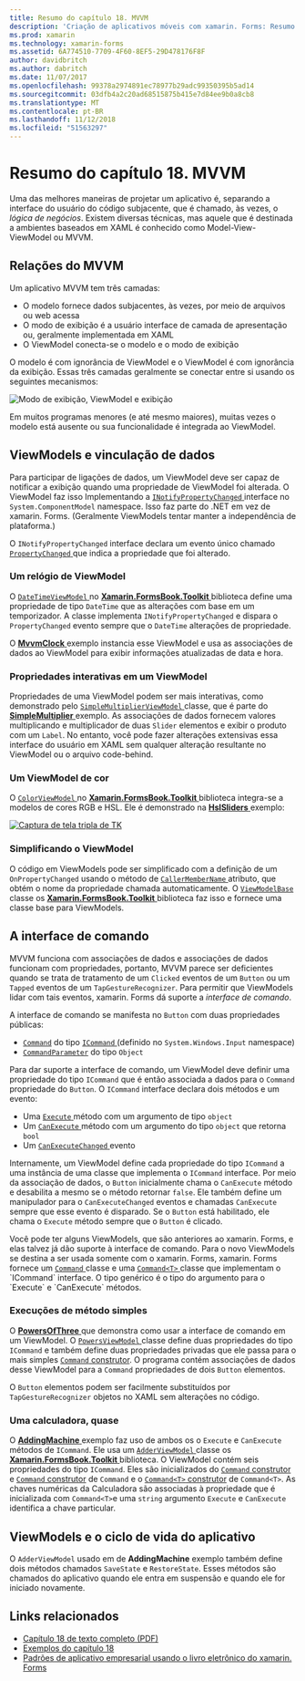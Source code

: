 ```yaml
---
title: Resumo do capítulo 18. MVVM
description: 'Criação de aplicativos móveis com xamarin. Forms: Resumo do capítulo 18. MVVM'
ms.prod: xamarin
ms.technology: xamarin-forms
ms.assetid: 6A774510-7709-4F60-8EF5-29D478176F8F
author: davidbritch
ms.author: dabritch
ms.date: 11/07/2017
ms.openlocfilehash: 99378a2974891ec78977b29adc99350395b5ad14
ms.sourcegitcommit: 03dfb4a2c20ad68515875b415e7d84ee9b0a8cb8
ms.translationtype: MT
ms.contentlocale: pt-BR
ms.lasthandoff: 11/12/2018
ms.locfileid: "51563297"
---
```

# <a name="summary-of-chapter-18-mvvm"></a>Resumo do capítulo 18. MVVM

Uma das melhores maneiras de projetar um aplicativo é, separando a interface do usuário do código subjacente, que é chamado, às vezes, o *lógica de negócios*. Existem diversas técnicas, mas aquele que é destinada a ambientes baseados em XAML é conhecido como Model-View-ViewModel ou MVVM.

## <a name="mvvm-interrelationships"></a>Relações do MVVM

Um aplicativo MVVM tem três camadas:

- O modelo fornece dados subjacentes, às vezes, por meio de arquivos ou web acessa
- O modo de exibição é a usuário interface de camada de apresentação ou, geralmente implementada em XAML
- O ViewModel conecta-se o modelo e o modo de exibição

O modelo é com ignorância de ViewModel e o ViewModel é com ignorância da exibição. Essas três camadas geralmente se conectar entre si usando os seguintes mecanismos:

![Modo de exibição, ViewModel e exibição](images/ch18fg03.png "MVVM")

Em muitos programas menores (e até mesmo maiores), muitas vezes o modelo está ausente ou sua funcionalidade é integrada ao ViewModel.

## <a name="viewmodels-and-data-binding"></a>ViewModels e vinculação de dados

Para participar de ligações de dados, um ViewModel deve ser capaz de notificar a exibição quando uma propriedade de ViewModel foi alterada. O ViewModel faz isso Implementando a [ `INotifyPropertyChanged` ](xref:System.ComponentModel.INotifyPropertyChanged) interface no `System.ComponentModel` namespace. Isso faz parte do .NET em vez de xamarin. Forms. (Geralmente ViewModels tentar manter a independência de plataforma.)

O `INotifyPropertyChanged` interface declara um evento único chamado [ `PropertyChanged` ](xref:System.ComponentModel.INotifyPropertyChanged) que indica a propriedade que foi alterado.

### <a name="a-viewmodel-clock"></a>Um relógio de ViewModel

O [ `DateTimeViewModel` ](https://github.com/xamarin/xamarin-forms-book-samples/blob/master/Libraries/Xamarin.FormsBook.Toolkit/Xamarin.FormsBook.Toolkit/DateTimeViewModel.cs) no [ **Xamarin.FormsBook.Toolkit** ](https://github.com/xamarin/xamarin-forms-book-samples/tree/master/Libraries/Xamarin.FormsBook.Toolkit/Xamarin.FormsBook.Toolkit) biblioteca define uma propriedade de tipo `DateTime` que as alterações com base em um temporizador. A classe implementa `INotifyPropertyChanged` e dispara o `PropertyChanged` evento sempre que o `DateTime` alterações de propriedade.

O [ **MvvmClock** ](https://github.com/xamarin/xamarin-forms-book-samples/tree/master/Chapter18/MvvmClock) exemplo instancia esse ViewModel e usa as associações de dados ao ViewModel para exibir informações atualizadas de data e hora.

### <a name="interactive-properties-in-a-viewmodel"></a>Propriedades interativas em um ViewModel

Propriedades de uma ViewModel podem ser mais interativas, como demonstrado pelo [ `SimpleMultiplierViewModel` ](https://github.com/xamarin/xamarin-forms-book-samples/blob/master/Chapter18/SimpleMultiplier/SimpleMultiplier/SimpleMultiplier/SimpleMultiplierViewModel.cs) classe, que é parte do [ **SimpleMultiplier** ](https://github.com/xamarin/xamarin-forms-book-samples/tree/master/Chapter18/SimpleMultiplier) exemplo. As associações de dados fornecem valores multiplicando e multiplicador de duas `Slider` elementos e exibir o produto com um `Label`. No entanto, você pode fazer alterações extensivas essa interface do usuário em XAML sem qualquer alteração resultante no ViewModel ou o arquivo code-behind.

### <a name="a-color-viewmodel"></a>Um ViewModel de cor

O [ `ColorViewModel` ](https://github.com/xamarin/xamarin-forms-book-samples/blob/master/Libraries/Xamarin.FormsBook.Toolkit/Xamarin.FormsBook.Toolkit/ColorViewModel.cs) no [ **Xamarin.FormsBook.Toolkit** ](https://github.com/xamarin/xamarin-forms-book-samples/tree/master/Libraries/Xamarin.FormsBook.Toolkit/Xamarin.FormsBook.Toolkit) biblioteca integra-se a modelos de cores RGB e HSL. Ele é demonstrado na [ **HslSliders** ](https://github.com/xamarin/xamarin-forms-book-samples/tree/master/Chapter18/HslSliders) exemplo:

[![Captura de tela tripla de TK](images/ch18fg08-small.png "modelo de cor HSL")](images/ch18fg08-large.png#lightbox "modelo de cor HSL")

### <a name="streamlining-the-viewmodel"></a>Simplificando o ViewModel

O código em ViewModels pode ser simplificado com a definição de um `OnPropertyChanged` usando o método de [ `CallerMemberName` ](xref:System.Runtime.CompilerServices.CallerMemberNameAttribute) atributo, que obtém o nome da propriedade chamada automaticamente. O [ `ViewModelBase` ](https://github.com/xamarin/xamarin-forms-book-samples/blob/master/Libraries/Xamarin.FormsBook.Toolkit/Xamarin.FormsBook.Toolkit/ViewModelBase.cs) classe os [ **Xamarin.FormsBook.Toolkit** ](https://github.com/xamarin/xamarin-forms-book-samples/tree/master/Libraries/Xamarin.FormsBook.Toolkit/Xamarin.FormsBook.Toolkit) biblioteca faz isso e fornece uma classe base para ViewModels.

## <a name="the-command-interface"></a>A interface de comando

MVVM funciona com associações de dados e associações de dados funcionam com propriedades, portanto, MVVM parece ser deficientes quando se trata de tratamento de um `Clicked` eventos de um `Button` ou um `Tapped` eventos de um `TapGestureRecognizer`. Para permitir que ViewModels lidar com tais eventos, xamarin. Forms dá suporte a *interface de comando*.

A interface de comando se manifesta no `Button` com duas propriedades públicas:

- [`Command`](xref:Xamarin.Forms.Button.Command) do tipo [ `ICommand` ](xref:System.Windows.Input.ICommand) (definido no `System.Windows.Input` namespace)
- [`CommandParameter`](xref:Xamarin.Forms.Button.CommandParameter) do tipo `Object`

Para dar suporte a interface de comando, um ViewModel deve definir uma propriedade do tipo `ICommand` que é então associada a dados para o `Command` propriedade do `Button`. O `ICommand` interface declara dois métodos e um evento:

- Uma [ `Execute` ](xref:System.Windows.Input.ICommand.Execute(System.Object)) método com um argumento de tipo `object`
- Um [ `CanExecute` ](xref:System.Windows.Input.ICommand.CanExecute(System.Object)) método com um argumento do tipo `object` que retorna `bool`
- Um [ `CanExecuteChanged` ](xref:System.Windows.Input.ICommand.CanExecuteChanged) evento

Internamente, um ViewModel define cada propriedade do tipo `ICommand` a uma instância de uma classe que implementa o `ICommand` interface. Por meio da associação de dados, o `Button` inicialmente chama o `CanExecute` método e desabilita a mesmo se o método retornar `false`. Ele também define um manipulador para o `CanExecuteChanged` eventos e chamadas `CanExecute` sempre que esse evento é disparado. Se o `Button` está habilitado, ele chama o `Execute` método sempre que o `Button` é clicado.

Você pode ter alguns ViewModels, que são anteriores ao xamarin. Forms, e elas talvez já dão suporte à interface de comando. Para o novo ViewModels se destina a ser usada somente com o xamarin. Forms, xamarin. Forms fornece um [ `Command` ](xref:Xamarin.Forms.Command) classe e uma [ `Command<T>` ](xref:Xamarin.Forms.Command`1) classe que implementam o `ICommand` interface. O tipo genérico é o tipo do argumento para o `Execute` e `CanExecute` métodos.

### <a name="simple-method-executions"></a>Execuções de método simples

O [ **PowersOfThree** ](https://github.com/xamarin/xamarin-forms-book-samples/tree/master/Chapter18/PowersOfThree) que demonstra como usar a interface de comando em um ViewModel. O [ `PowersViewModel` ](https://github.com/xamarin/xamarin-forms-book-samples/blob/master/Chapter18/PowersOfThree/PowersOfThree/PowersOfThree/PowersViewModel.cs) classe define duas propriedades do tipo `ICommand` e também define duas propriedades privadas que ele passa para o mais simples [ `Command` construtor](xref:Xamarin.Forms.Command.%23ctor(System.Action)). O programa contém associações de dados desse ViewModel para a `Command` propriedades de dois `Button` elementos.

O `Button` elementos podem ser facilmente substituídos por `TapGestureRecognizer` objetos no XAML sem alterações no código.

### <a name="a-calculator-almost"></a>Uma calculadora, quase

O [ **AddingMachine** ](https://github.com/xamarin/xamarin-forms-book-samples/tree/master/Chapter18/AddingMachine) exemplo faz uso de ambos os o `Execute` e `CanExecute` métodos de `ICommand`. Ele usa um [ `AdderViewModel` ](https://github.com/xamarin/xamarin-forms-book-samples/blob/master/Libraries/Xamarin.FormsBook.Toolkit/Xamarin.FormsBook.Toolkit/AdderViewModel.cs) classe os [ **Xamarin.FormsBook.Toolkit** ](https://github.com/xamarin/xamarin-forms-book-samples/blob/master/Libraries/Xamarin.FormsBook.Toolkit/Xamarin.FormsBook.Toolkit/AdderViewModel.cs) biblioteca. O ViewModel contém seis propriedades do tipo `ICommand`. Eles são inicializados do [ `Command` construtor](xref:Xamarin.Forms.Command.%23ctor(System.Action)) e [ `Command` construtor](xref:Xamarin.Forms.Command.%23ctor(System.Action,System.Func{System.Boolean})) de `Command` e o [ `Command<T>` construtor](https://developer.xamarin.com/api/constructor/Xamarin.Forms.Command%3CT%3E.Command%3CT%3E/p/System.Action%7BT%7D/System.Func%7BT,System.Boolean%7D/) de `Command<T>`. As chaves numéricas da Calculadora são associadas à propriedade que é inicializada com `Command<T>`e uma `string` argumento `Execute` e `CanExecute` identifica a chave particular.

## <a name="viewmodels-and-the-application-lifecycle"></a>ViewModels e o ciclo de vida do aplicativo

O `AdderViewModel` usado em de **AddingMachine** exemplo também define dois métodos chamados `SaveState` e `RestoreState`. Esses métodos são chamados do aplicativo quando ele entra em suspensão e quando ele for iniciado novamente.



## <a name="related-links"></a>Links relacionados

- [Capítulo 18 de texto completo (PDF)](https://download.xamarin.com/developer/xamarin-forms-book/XamarinFormsBook-Ch18-Apr2016.pdf)
- [Exemplos do capítulo 18](https://github.com/xamarin/xamarin-forms-book-samples/tree/master/Chapter18)
- [Padrões de aplicativo empresarial usando o livro eletrônico do xamarin. Forms](~/xamarin-forms/enterprise-application-patterns/index.md)
